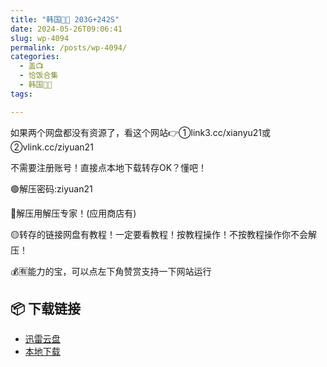 ```yaml
---
title: "韩国🐷🐱 203G+242S"
date: 2024-05-26T09:06:41
slug: wp-4094
permalink: /posts/wp-4094/
categories:
  - 盖📺
  - 恰饭合集
  - 韩国🐷🐱
tags:

---
```


如果两个网盘都没有资源了，看这个网站👉①link3.cc/xianyu21或②vlink.cc/ziyuan21

不需要注册账号！直接点本地下载转存OK？懂吧！

🟢解压密码:ziyuan21

🔵解压用解压专家！(应用商店有)

🟡转存的链接网盘有教程！一定要看教程！按教程操作！不按教程操作你不会解压！

💰🈶能力的宝，可以点左下角赞赏支持一下网站运行

## 📦 下载链接
- [迅雷云盘](https://blziyuan21.com/pay-download/4094?key=abfc76f731&down_id=0)
- [本地下载](https://blziyuan21.com/pay-download/4094?key=abfc76f731&down_id=1)

